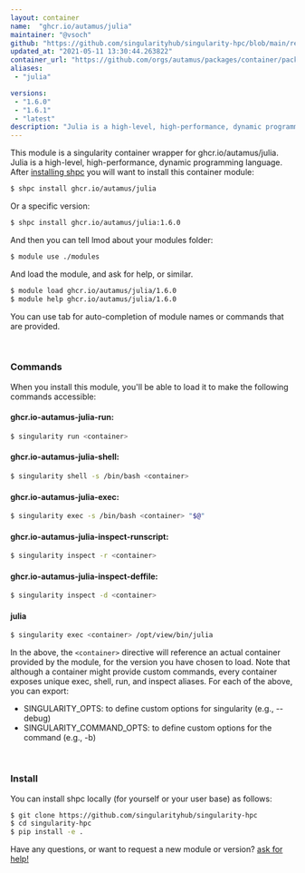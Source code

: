 ```yaml
---
layout: container
name:  "ghcr.io/autamus/julia"
maintainer: "@vsoch"
github: "https://github.com/singularityhub/singularity-hpc/blob/main/registry/ghcr.io/autamus/julia/container.yaml"
updated_at: "2021-05-11 13:30:44.263822"
container_url: "https://github.com/orgs/autamus/packages/container/package/julia"
aliases:
 - "julia"

versions:
 - "1.6.0"
 - "1.6.1"
 - "latest"
description: "Julia is a high-level, high-performance, dynamic programming language."
---
```


This module is a singularity container wrapper for ghcr.io/autamus/julia.
Julia is a high-level, high-performance, dynamic programming language.
After [installing shpc](#install) you will want to install this container module:

```bash
$ shpc install ghcr.io/autamus/julia
```

Or a specific version:

```bash
$ shpc install ghcr.io/autamus/julia:1.6.0
```

And then you can tell lmod about your modules folder:

```bash
$ module use ./modules
```

And load the module, and ask for help, or similar.

```bash
$ module load ghcr.io/autamus/julia/1.6.0
$ module help ghcr.io/autamus/julia/1.6.0
```

You can use tab for auto-completion of module names or commands that are provided.

<br>

### Commands

When you install this module, you'll be able to load it to make the following commands accessible:

#### ghcr.io-autamus-julia-run:

```bash
$ singularity run <container>
```

#### ghcr.io-autamus-julia-shell:

```bash
$ singularity shell -s /bin/bash <container>
```

#### ghcr.io-autamus-julia-exec:

```bash
$ singularity exec -s /bin/bash <container> "$@"
```

#### ghcr.io-autamus-julia-inspect-runscript:

```bash
$ singularity inspect -r <container>
```

#### ghcr.io-autamus-julia-inspect-deffile:

```bash
$ singularity inspect -d <container>
```


#### julia
       
```bash
$ singularity exec <container> /opt/view/bin/julia
```



In the above, the `<container>` directive will reference an actual container provided
by the module, for the version you have chosen to load. Note that although a container
might provide custom commands, every container exposes unique exec, shell, run, and
inspect aliases. For each of the above, you can export:

 - SINGULARITY_OPTS: to define custom options for singularity (e.g., --debug)
 - SINGULARITY_COMMAND_OPTS: to define custom options for the command (e.g., -b)

<br>
  
### Install

You can install shpc locally (for yourself or your user base) as follows:

```bash
$ git clone https://github.com/singularityhub/singularity-hpc
$ cd singularity-hpc
$ pip install -e .
```

Have any questions, or want to request a new module or version? [ask for help!](https://github.com/singularityhub/singularity-hpc/issues)